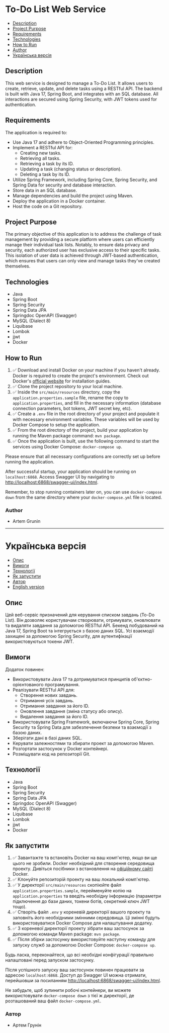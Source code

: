 # To-Do List Web Service

- [Description](#description)
- [Project Purpose](#project-purpose)
- [Requirements](#requirements)
- [Technologies](#technologies)
- [How to Run](#how-to-run)
- [Author](#author)
- [Українська версія](#українська-версія)

## Description

This web service is designed to manage a To-Do List. It allows users to create, retrieve, update, and delete tasks using a RESTful API. The backend is built with Java 17, Spring Boot, and integrates with an SQL database. All interactions are secured using Spring Security, with JWT tokens used for authentication.

## Requirements

The application is required to:

- Use Java 17 and adhere to Object-Oriented Programming principles.
- Implement a RESTful API for:
    - Creating new tasks.
    - Retrieving all tasks.
    - Retrieving a task by its ID.
    - Updating a task (changing status or description).
    - Deleting a task by its ID.
- Utilize Spring Framework, including Spring Core, Spring Security, and Spring Data for security and database interaction.
- Store data in an SQL database.
- Manage dependencies and build the project using Maven.
- Deploy the application in a Docker container.
- Host the code on a Git repository.

## Project Purpose
The primary objective of this application is to address the challenge of task management by providing a secure platform where users can efficiently manage their individual task lists. Notably, to ensure data privacy and security, each authorized user has exclusive access to their specific tasks. This isolation of user data is achieved through JWT-based authentication, which ensures that users can only view and manage tasks they've created themselves.

## Technologies

- Java
- Spring Boot
- Spring Security
- Spring Data JPA
- Springdoc OpenAPI (Swagger)
- MySQL (Dialect 8)
- Liquibase
- Lombok
- jjwt
- Docker

## How to Run

1. ✅ Download and install Docker on your machine if you haven't already. Docker is required to create the project's environment. Check out Docker's [official website](https://www.docker.com/) for installation guides.
2. ✅ Clone the project repository to your local machine.
3. ✅ Inside the `src/main/resources` directory, copy the `application.properties.sample` file, rename the copy to `application.properties`, and fill in the necessary information (database connection parameters, bot tokens, JWT secret key, etc).
4. ✅ Create a `.env` file in the root directory of your project and populate it with necessary environment variables. These variables will be used by Docker Compose to setup the application.
5. ✅ From the root directory of the project, build your application by running the Maven package command: `mvn package`.
6. ✅ Once the application is built, use the following command to start the services using Docker Compose: `docker-compose up`.

Please ensure that all necessary configurations are correctly set up before running the application.

After successful startup, your application should be running on `localhost:6868`. Access Swagger UI by navigating to [http://localhost:6868/swagger-ui/index.html](http://localhost:6868/swagger-ui/index.html).

Remember, to stop running containers later on, you can use `docker-compose down` from the same directory where your `docker-compose.yml` file is located.

### Author

- Artem Grunin

---

# Українська версія

- [Опис](#опис)
- [Вимоги](#вимоги)
- [Технології](#технології)
- [Як запустити](#як-запустити)
- [Автор](#автор)
- [English version](#to-do-list-web-service)

## Опис

Цей веб-сервіс призначений для керування списком завдань (To-Do List). Він дозволяє користувачам створювати, отримувати, оновлювати та видаляти завдання за допомогою RESTful API. Бекенд побудований на Java 17, Spring Boot та інтегрується з базою даних SQL. Усі взаємодії захищені за допомогою Spring Security, для аутентифікації використовуються токени JWT.

## Вимоги

Додаток повинен:

- Використовувати Java 17 та дотримуватися принципів об'єктно-орієнтованого програмування.
- Реалізувати RESTful API для:
  - Створення нових завдань.
  - Отримання усіх завдань.
  - Отримання завдання за його ID.
  - Оновлення завдання (зміна статусу або опису).
  - Видалення завдання за його ID.
- Використовувати Spring Framework, включаючи Spring Core, Spring Security та Spring Data для забезпечення безпеки та взаємодії з базою даних.
- Зберігати дані в базі даних SQL.
- Керувати залежностями та збирати проект за допомогою Maven.
- Розгортати застосунок у Docker контейнері.
- Розміщувати код на репозиторії Git.

## Технології

- Java
- Spring Boot
- Spring Security
- Spring Data JPA
- Springdoc OpenAPI (Swagger)
- MySQL (Dialect 8)
- Liquibase
- Lombok
- jjwt
- Docker

## Як запустити

1. ✅ Завантажте та встановіть Docker на ваш комп'ютер, якщо ви ще цього не зробили. Docker необхідний для створення середовища проекту. Дивіться посібники з встановлення на [офіційному сайті](https://www.docker.com/) Docker.
2. ✅ Клонуйте репозиторій проекту на ваш локальний комп'ютер.
3. ✅ У директорії `src/main/resources` скопіюйте файл `application.properties.sample`, перейменуйте копію на `application.properties` та введіть необхідну інформацію (параметри підключення до бази даних, токени ботів, секретний ключ JWT тощо).
4. ✅ Створіть файл `.env` у кореневій директорії вашого проекту та заповніть його необхідними змінними середовища. Ці змінні будуть використовуватися Docker Compose для налаштування додатку.
5. ✅ З кореневої директорії проекту зібрати ваш застосунок за допомогою команди Maven package: `mvn package`.
6. ✅ Після збірки застосунку використовуйте наступну команду для запуску служб за допомогою Docker Compose: `docker-compose up`.

Будь ласка, переконайтеся, що всі необхідні конфігурації правильно налаштовані перед запуском застосунку.

Після успішного запуску ваш застосунок повинен працювати за адресою `localhost:6868`. Доступ до Swagger UI можна отримати, перейшовши за посиланням [http://localhost:6868/swagger-ui/index.html](http://localhost:6868/swagger-ui/index.html).

Не забудьте, щоб зупинити робочі контейнери, ви можете використовувати `docker-compose down` з тієї ж директорії, де розташований ваш файл `docker-compose.yml`.

### Автор

- Артем Грунін
